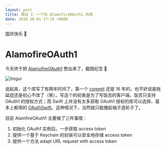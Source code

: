 ```yaml
---
layout: post
title: 周记 3：一个叫 AlamofireOAuth1 的库
date: 2018-10-01 17:19 +0800
---
```


国庆快乐 🎉

# AlamofireOAuth1

今天终于把 [AlamofireOAuth1](https://cocoapods.org/pods/AlamofireOAuth1) 憋出来了，截图纪念 🍻

![Imgur](https://i.imgur.com/rAMskUB.png)

说起来，这个库写了有两年时间了，第一个 [commit](https://github.com/zchan0/AlamofireOAuth/commit/dd2678cfc514742a56f86e59e87507f0ea7d0937) 还是 16 年的，也不好说是拖延症还是初心不改了（笑）。写这个的初衷是为了写饭否的客户端，饭否只支持 OAuth1 的授权方式；而 Swift 上并没有太多获取 OAuth1 授权的库可以选择，基本上都用的 [OAuthSwift](https://github.com/OAuthSwift/OAuthSwift)。这种情况下，当然就只能撸起袖子造轮子了。

目前 AlamfireOAuth1 主要做了三件事情：

1. 初始化 OAuth1 实例后，一步获取 access token
2. 提供一个基于 Keychain 的封装可以安全地存储 access token 
3. 提供一个方法 adapt URL request with access token 

